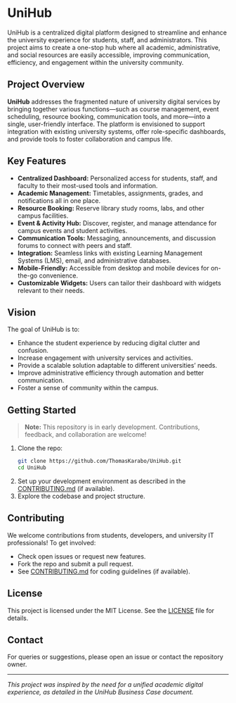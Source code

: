 # UniHub

UniHub is a centralized digital platform designed to streamline and enhance the university experience for students, staff, and administrators. This project aims to create a one-stop hub where all academic, administrative, and social resources are easily accessible, improving communication, efficiency, and engagement within the university community.

## Project Overview

**UniHub** addresses the fragmented nature of university digital services by bringing together various functions—such as course management, event scheduling, resource booking, communication tools, and more—into a single, user-friendly interface. The platform is envisioned to support integration with existing university systems, offer role-specific dashboards, and provide tools to foster collaboration and campus life.

## Key Features

- **Centralized Dashboard:** Personalized access for students, staff, and faculty to their most-used tools and information.
- **Academic Management:** Timetables, assignments, grades, and notifications all in one place.
- **Resource Booking:** Reserve library study rooms, labs, and other campus facilities.
- **Event & Activity Hub:** Discover, register, and manage attendance for campus events and student activities.
- **Communication Tools:** Messaging, announcements, and discussion forums to connect with peers and staff.
- **Integration:** Seamless links with existing Learning Management Systems (LMS), email, and administrative databases.
- **Mobile-Friendly:** Accessible from desktop and mobile devices for on-the-go convenience.
- **Customizable Widgets:** Users can tailor their dashboard with widgets relevant to their needs.

## Vision

The goal of UniHub is to:

- Enhance the student experience by reducing digital clutter and confusion.
- Increase engagement with university services and activities.
- Provide a scalable solution adaptable to different universities’ needs.
- Improve administrative efficiency through automation and better communication.
- Foster a sense of community within the campus.

## Getting Started

> **Note:** This repository is in early development. Contributions, feedback, and collaboration are welcome!

1. Clone the repo:
    ```bash
    git clone https://github.com/ThomasKarabo/UniHub.git
    cd UniHub
    ```
2. Set up your development environment as described in the [CONTRIBUTING.md](CONTRIBUTING.md) (if available).
3. Explore the codebase and project structure.

## Contributing

We welcome contributions from students, developers, and university IT professionals! To get involved:

- Check open issues or request new features.
- Fork the repo and submit a pull request.
- See [CONTRIBUTING.md](CONTRIBUTING.md) for coding guidelines (if available).

## License

This project is licensed under the MIT License. See the [LICENSE](LICENSE) file for details.

## Contact

For queries or suggestions, please open an issue or contact the repository owner.

---

*This project was inspired by the need for a unified academic digital experience, as detailed in the UniHub Business Case document.*
